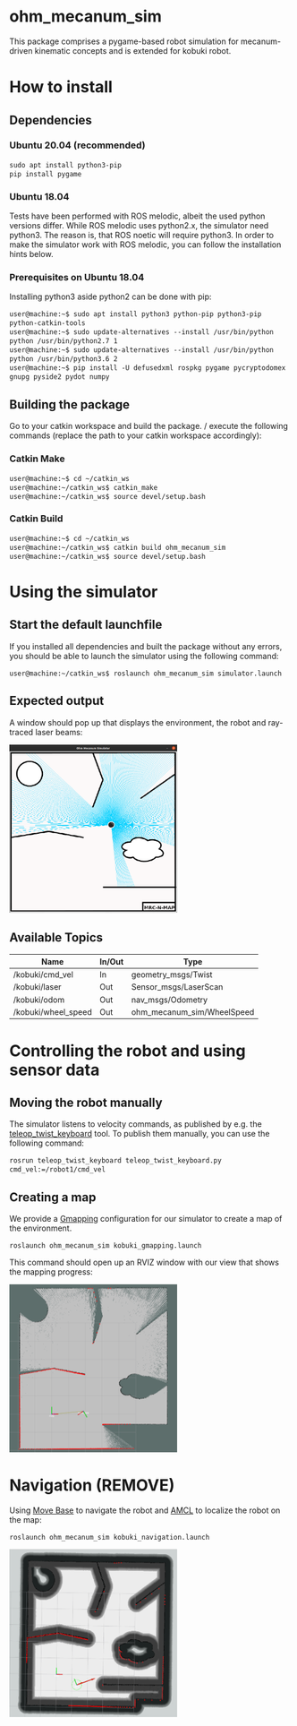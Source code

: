 # ohm_mecanum_sim
This package comprises a pygame-based robot simulation for mecanum-driven kinematic concepts and is extended for kobuki robot.

<!-- <img src="./images/demo_slam.png"  width="200" height="200"> -->

# How to install 

## Dependencies

### Ubuntu 20.04 (recommended)
```
sudo apt install python3-pip
pip install pygame
```
### Ubuntu 18.04
Tests have been performed with ROS melodic, albeit the used python versions differ. While ROS melodic uses python2.x, the simulator need python3. The  reason is, that ROS noetic will require python3. In order to make the simulator work with ROS melodic, you can follow the installation hints below.

### Prerequisites on Ubuntu 18.04
Installing python3 aside python2 can be done with pip:
```console
user@machine:~$ sudo apt install python3 python-pip python3-pip python-catkin-tools
user@machine:~$ sudo update-alternatives --install /usr/bin/python python /usr/bin/python2.7 1
user@machine:~$ sudo update-alternatives --install /usr/bin/python python /usr/bin/python3.6 2
user@machine:~$ pip install -U defusedxml rospkg pygame pycryptodomex gnupg pyside2 pydot numpy
```

## Building the package

Go to your catkin workspace and build the package. / execute the following commands (replace the path to your catkin workspace accordingly):

### Catkin Make

```console
user@machine:~$ cd ~/catkin_ws
user@machine:~/catkin_ws$ catkin_make
user@machine:~/catkin_ws$ source devel/setup.bash
```

### Catkin Build

```console
user@machine:~$ cd ~/catkin_ws
user@machine:~/catkin_ws$ catkin build ohm_mecanum_sim
user@machine:~/catkin_ws$ source devel/setup.bash
```

# Using the simulator

## Start the default launchfile

If you installed all dependencies and built the package without any errors,
you should be able to launch the simulator using the following command:

```console
user@machine:~/catkin_ws$ roslaunch ohm_mecanum_sim simulator.launch
```

## Expected output

A window should pop up that displays the environment, the robot and ray-traced laser beams:

<img src="./images/kobuki_demo.png"  width="300" height="300">

## Available Topics

| Name | In/Out  | Type  |
|---|---|---|
| /kobuki/cmd_vel       | In    | geometry_msgs/Twist           | 
| /kobuki/laser         | Out   | Sensor_msgs/LaserScan         | 
| /kobuki/odom          | Out   | nav_msgs/Odometry             | 
| /kobuki/wheel_speed   | Out   | ohm_mecanum_sim/WheelSpeed    | 

# Controlling the robot and using sensor data

## Moving the robot manually

The simulator listens to velocity commands, as published by e.g. the [teleop_twist_keyboard](https://wiki.ros.org/teleop_twist_keyboard) tool.
To publish them manually, you can use the following command:

```
rosrun teleop_twist_keyboard teleop_twist_keyboard.py cmd_vel:=/robot1/cmd_vel
```

## Creating a map

We provide a [Gmapping](https://wiki.ros.org/gmapping) configuration for our simulator to create a map of the environment.

```
roslaunch ohm_mecanum_sim kobuki_gmapping.launch
```

This command should open up an RVIZ window with our view that shows the mapping progress:

<img src="./images/gmapping_demo.png"  width="300" height="300">



# Navigation (REMOVE)
Using [Move Base](https://wiki.ros.org/move_base) to navigate the robot and [AMCL](https://wiki.ros.org/amcl) to localize the robot on the map:
```
roslaunch ohm_mecanum_sim kobuki_navigation.launch
```

<img src="./images/navigation_demo.png"  width="300" height="300">
